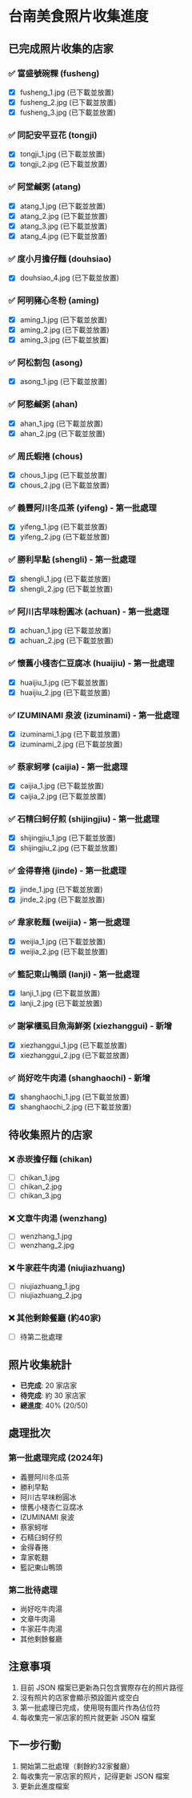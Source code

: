 # 台南美食照片收集進度

## 已完成照片收集的店家

### ✅ 富盛號碗粿 (fusheng)
- [x] fusheng_1.jpg (已下載並放置)
- [x] fusheng_2.jpg (已下載並放置)
- [x] fusheng_3.jpg (已下載並放置)

### ✅ 同記安平豆花 (tongji)
- [x] tongji_1.jpg (已下載並放置)
- [x] tongji_2.jpg (已下載並放置)

### ✅ 阿堂鹹粥 (atang)
- [x] atang_1.jpg (已下載並放置)
- [x] atang_2.jpg (已下載並放置)
- [x] atang_3.jpg (已下載並放置)
- [x] atang_4.jpg (已下載並放置)

### ✅ 度小月擔仔麵 (douhsiao)
- [x] douhsiao_4.jpg (已下載並放置)

### ✅ 阿明豬心冬粉 (aming)
- [x] aming_1.jpg (已下載並放置)
- [x] aming_2.jpg (已下載並放置)
- [x] aming_3.jpg (已下載並放置)

### ✅ 阿松割包 (asong)
- [x] asong_1.jpg (已下載並放置)

### ✅ 阿憨鹹粥 (ahan)
- [x] ahan_1.jpg (已下載並放置)
- [x] ahan_2.jpg (已下載並放置)

### ✅ 周氏蝦捲 (chous)
- [x] chous_1.jpg (已下載並放置)
- [x] chous_2.jpg (已下載並放置)

### ✅ 義豐阿川冬瓜茶 (yifeng) - 第一批處理
- [x] yifeng_1.jpg (已下載並放置)
- [x] yifeng_2.jpg (已下載並放置)

### ✅ 勝利早點 (shengli) - 第一批處理
- [x] shengli_1.jpg (已下載並放置)
- [x] shengli_2.jpg (已下載並放置)

### ✅ 阿川古早味粉圓冰 (achuan) - 第一批處理
- [x] achuan_1.jpg (已下載並放置)
- [x] achuan_2.jpg (已下載並放置)

### ✅ 懷舊小棧杏仁豆腐冰 (huaijiu) - 第一批處理
- [x] huaijiu_1.jpg (已下載並放置)
- [x] huaijiu_2.jpg (已下載並放置)

### ✅ IZUMINAMI 泉波 (izuminami) - 第一批處理
- [x] izuminami_1.jpg (已下載並放置)
- [x] izuminami_2.jpg (已下載並放置)

### ✅ 蔡家蚵嗲 (caijia) - 第一批處理
- [x] caijia_1.jpg (已下載並放置)
- [x] caijia_2.jpg (已下載並放置)

### ✅ 石精臼蚵仔煎 (shijingjiu) - 第一批處理
- [x] shijingjiu_1.jpg (已下載並放置)
- [x] shijingjiu_2.jpg (已下載並放置)

### ✅ 金得春捲 (jinde) - 第一批處理
- [x] jinde_1.jpg (已下載並放置)
- [x] jinde_2.jpg (已下載並放置)

### ✅ 韋家乾麵 (weijia) - 第一批處理
- [x] weijia_1.jpg (已下載並放置)
- [x] weijia_2.jpg (已下載並放置)

### ✅ 籃記東山鴨頭 (lanji) - 第一批處理
- [x] lanji_1.jpg (已下載並放置)
- [x] lanji_2.jpg (已下載並放置)

### ✅ 謝掌櫃虱目魚海鮮粥 (xiezhanggui) - 新增
- [x] xiezhanggui_1.jpg (已下載並放置)
- [x] xiezhanggui_2.jpg (已下載並放置)

### ✅ 尚好吃牛肉湯 (shanghaochi) - 新增
- [x] shanghaochi_1.jpg (已下載並放置)
- [x] shanghaochi_2.jpg (已下載並放置)

## 待收集照片的店家

### ❌ 赤崁擔仔麵 (chikan)
- [ ] chikan_1.jpg
- [ ] chikan_2.jpg
- [ ] chikan_3.jpg

### ❌ 文章牛肉湯 (wenzhang)
- [ ] wenzhang_1.jpg
- [ ] wenzhang_2.jpg

### ❌ 牛家莊牛肉湯 (niujiazhuang)
- [ ] niujiazhuang_1.jpg
- [ ] niujiazhuang_2.jpg

### ❌ 其他剩餘餐廳 (約40家)
- [ ] 待第二批處理

## 照片收集統計

- **已完成**: 20 家店家
- **待完成**: 約 30 家店家
- **總進度**: 40% (20/50)

## 處理批次

### 第一批處理完成 (2024年)
- 義豐阿川冬瓜茶
- 勝利早點
- 阿川古早味粉圓冰
- 懷舊小棧杏仁豆腐冰
- IZUMINAMI 泉波
- 蔡家蚵嗲
- 石精臼蚵仔煎
- 金得春捲
- 韋家乾麵
- 籃記東山鴨頭

### 第二批待處理
- 尚好吃牛肉湯
- 文章牛肉湯
- 牛家莊牛肉湯
- 其他剩餘餐廳

## 注意事項

1. 目前 JSON 檔案已更新為只包含實際存在的照片路徑
2. 沒有照片的店家會顯示預設圖片或空白
3. 第一批處理已完成，使用現有圖片作為佔位符
4. 每收集完一家店家的照片就更新 JSON 檔案

## 下一步行動

1. 開始第二批處理（剩餘約32家餐廳）
2. 每收集完一家店家的照片，記得更新 JSON 檔案
3. 更新此進度檔案 